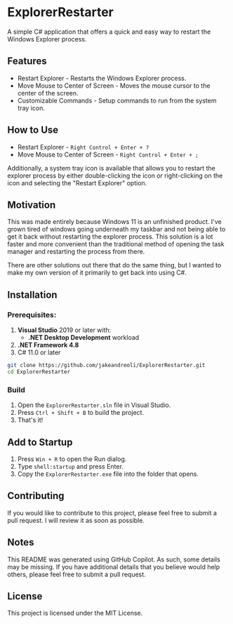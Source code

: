 # ExplorerRestarter

A simple C# application that offers a quick and easy way to restart the Windows Explorer process.

## Features

- Restart Explorer - Restarts the Windows Explorer process.
- Move Mouse to Center of Screen - Moves the mouse cursor to the center of the screen.
- Customizable Commands - Setup commands to run from the system tray icon.

## How to Use

- Restart Explorer - `Right Control + Enter + ?`
- Move Mouse to Center of Screen - `Right Control + Enter + ;`

Additionally, a system tray icon is available that allows you to restart the explorer process by either double-clicking the icon or right-clicking on the icon and selecting the "Restart Explorer" option.

## Motivation

This was made entirely because Windows 11 is an unfinished product. I've grown tired of windows going underneath my taskbar and not being able to get it back without restarting the explorer process. This solution is a lot faster and more convenient than the traditional method of opening the task manager and restarting the process from there.

There are other solutions out there that do the same thing, but I wanted to make my own version of it primarily to get back into using C#.

## Installation

### **Prerequisites:**
1. **Visual Studio** 2019 or later with:
    - **.NET Desktop Development** workload
2. **.NET Framework 4.8**
3. C# 11.0 or later

```bash
git clone https://github.com/jakeandreoli/ExplorerRestarter.git
cd ExplorerRestarter
```

### Build

1. Open the `ExplorerRestarter.sln` file in Visual Studio.
2. Press `Ctrl + Shift + B` to build the project.
3. That's it!

## Add to Startup

1. Press `Win + R` to open the Run dialog.
2. Type `shell:startup` and press Enter.
3. Copy the `ExplorerRestarter.exe` file into the folder that opens.

## Contributing

If you would like to contribute to this project, please feel free to submit a pull request. I will review it as soon as possible.

## Notes

This README was generated using GitHub Copilot. As such, some details may be missing. If you have additional details that you believe would help others, please feel free to submit a pull request.

## License

This project is licensed under the MIT License.

